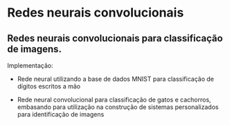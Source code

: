 # Redes neurais convolucionais

## Redes neurais convolucionais para classificação de imagens.

Implementação:

- Rede neural utilizando a base de dados MNIST para classificação de dígitos escritos a mão

- Rede neural convolucional para classificação de gatos e cachorros, embasando para utilização na construção de sistemas personalizados para identificação de imagens